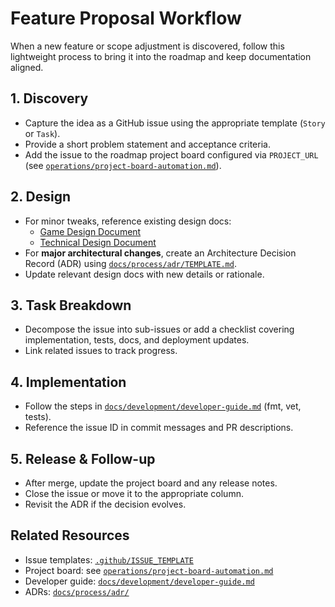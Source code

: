 # Feature Proposal Workflow

When a new feature or scope adjustment is discovered, follow this lightweight process to bring it into the roadmap and keep documentation aligned.

## 1. Discovery
- Capture the idea as a GitHub issue using the appropriate template (`Story` or `Task`).
- Provide a short problem statement and acceptance criteria.
- Add the issue to the roadmap project board configured via `PROJECT_URL` (see [`operations/project-board-automation.md`](../operations/project-board-automation.md)).

## 2. Design
- For minor tweaks, reference existing design docs:
  - [Game Design Document](../product/vision/game-design-document.md)
  - [Technical Design Document](../architecture/technical-design-document.md)
- For **major architectural changes**, create an Architecture Decision Record (ADR) using [`docs/process/adr/TEMPLATE.md`](adr/TEMPLATE.md).
- Update relevant design docs with new details or rationale.

## 3. Task Breakdown
- Decompose the issue into sub-issues or add a checklist covering implementation, tests, docs, and deployment updates.
- Link related issues to track progress.

## 4. Implementation
- Follow the steps in [`docs/development/developer-guide.md`](../development/developer-guide.md) (fmt, vet, tests).
- Reference the issue ID in commit messages and PR descriptions.

## 5. Release & Follow-up
- After merge, update the project board and any release notes.
- Close the issue or move it to the appropriate column.
- Revisit the ADR if the decision evolves.

## Related Resources
- Issue templates: [`.github/ISSUE_TEMPLATE`](../../.github/ISSUE_TEMPLATE)
- Project board: see [`operations/project-board-automation.md`](../operations/project-board-automation.md)
- Developer guide: [`docs/development/developer-guide.md`](../development/developer-guide.md)
- ADRs: [`docs/process/adr/`](adr/)

